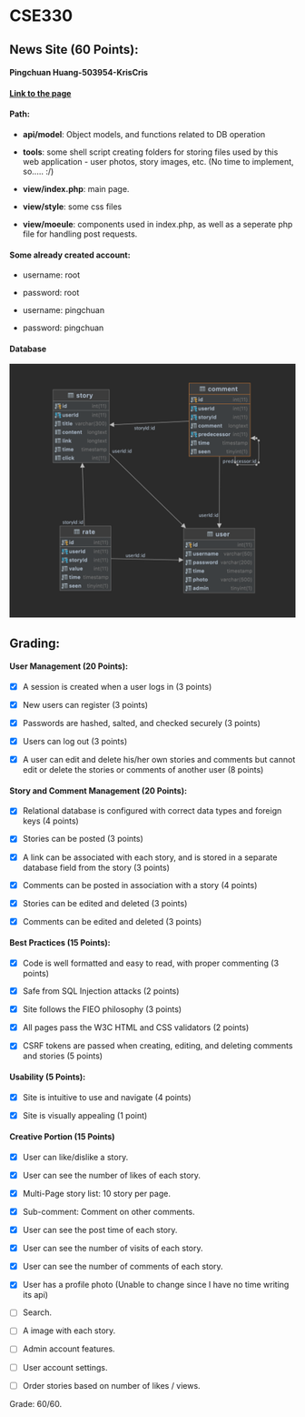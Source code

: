 # CSE330

## News Site (60 Points):

#### Pingchuan Huang-503954-KrisCris

#### [Link to the page](http://ec2-18-117-87-53.us-east-2.compute.amazonaws.com/~connlost/module3-group-503954/view/)


#### Path:

- **api/model**: Object models, and functions related to DB operation

- **tools**: some shell script creating folders for storing files used by this web application - user photos, story images, etc. (No time to implement, so..... :/)
- **view/index.php**: main page.
- **view/style**: some css files
- **view/moeule**: components used in index.php, as well as a seperate php file for handling post requests.


#### Some already created account:
- username: root 
- password: root

- username: pingchuan
- password: pingchuan

#### Database
![DB](db.png)

## Grading:

#### User Management (20 Points):

- [x] A session is created when a user logs in (3 points)
- [x] New users can register (3 points)
- [x] Passwords are hashed, salted, and checked securely (3 points)
- [x] Users can log out (3 points)
- [x] A user can edit and delete his/her own stories and comments but cannot edit or delete the stories or comments of another user (8 points)



#### Story and Comment Management (20 Points):

- [x] Relational database is configured with correct data types and foreign keys (4 points)
- [x] Stories can be posted (3 points)
- [x] A link can be associated with each story, and is stored in a separate database field from the story (3 points)
- [x] Comments can be posted in association with a story (4 points)
- [x] Stories can be edited and deleted (3 points)
- [x] Comments can be edited and deleted (3 points)



#### Best Practices (15 Points):

- [x] Code is well formatted and easy to read, with proper commenting (3 points)
- [x] Safe from SQL Injection attacks (2 points)
- [x] Site follows the FIEO philosophy (3 points)
- [x] All pages pass the W3C HTML and CSS validators (2 points)
- [x] CSRF tokens are passed when creating, editing, and deleting comments and stories (5 points)



#### Usability (5 Points):

- [x] Site is intuitive to use and navigate (4 points)
- [x] Site is visually appealing (1 point)


#### Creative Portion (15 Points)

- [x] User can like/dislike a story.
- [x] User can see the number of likes of each story.
- [x] Multi-Page story list: 10 story per page.
- [x] Sub-comment: Comment on other comments.
- [x] User can see the post time of each story.
- [x] User can see the number of visits of each story.
- [x] User can see the number of comments of each story.
- [x] User has a profile photo (Unable to change since I have no time writing its api) 
- [ ] Search.
- [ ] A image with each story.
- [ ] Admin account features.
- [ ] User account settings.
- [ ] Order stories based on number of likes / views.
 
 
 Grade: 60/60. 
